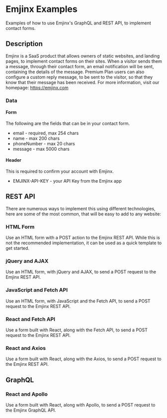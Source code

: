 # Emjinx Examples

Examples of how to use Emjinx's GraphQL and REST API, to implement contact forms.

## Description

Emjinx is a SaaS product that allows owners of static websites, and landing pages, to implement contact forms on their sites. When a visitor sends them a message, through their contact form, an email notification will be sent, containing the details of the message. Premium Plan users can also configure a custom reply message, to be sent to the visitor, so that they know that their message has been received. For more information, visit our homepage: https://emjinx.com

### Data

#### Form

The following are the fields that can be in your contact form.

- email - required, max 254 chars
- name - max 200 chars
- phoneNumber - max 20 chars
- message - max 5000 chars

#### Header

This is required to confirm your account with Emjinx.

- EMJINX-API-KEY - your API Key from the Emjinx app

## REST API

There are numerous ways to implement this using different technologies, here are some of the most common, that will be easy to add to any website:

### HTML Form

Use an HTML form with a POST action to the Emjinx REST API. While this is not the recommended implementation, it can be used as a quick template to get started.

### jQuery and AJAX

Use an HTML form, with jQuery and AJAX, to send a POST request to the Emjinx REST API.

### JavaScript and Fetch API

Use an HTML form, with JavaScript and the Fetch API, to send a POST request to the Emjinx REST API.

### React and Fetch API

Use a form built with React, along with the Fetch API, to send a POST request to the Emjinx REST API.

### React and Axios

Use a form built with React, along with the Axios, to send a POST request to the Emjinx REST API.

## GraphQL

### React and Apollo

Use a form built with React, along with Apollo, to send a POST request to the Emjinx GraphQL API.
